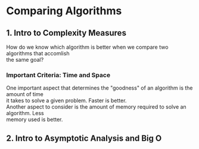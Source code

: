 # Comparing Algorithms

## 1. Intro to Complexity Measures
How do we know which algorithm is better when we compare two algorithms that accomlish<br />
the same goal?

### Important Criteria: Time and Space
One important aspect that determines the "goodness" of an algorithm is the amount of time<br />
it takes to solve a given problem. Faster is better.<br />
Another aspect to consider is the amount of memory required to solve an algorithm. Less<br />
memory used is better.

## 2. Intro to Asymptotic Analysis and Big O


